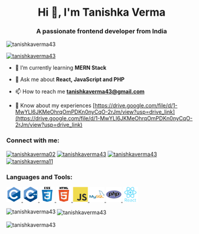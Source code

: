 <h1 align="center">Hi 👋, I'm Tanishka Verma</h1>
<h3 align="center">A passionate frontend developer from India</h3>

<p align="left"> <img src="https://komarev.com/ghpvc/?username=tanishkaverma43&label=Profile%20views&color=0e75b6&style=flat" alt="tanishkaverma43" /> </p>

<p align="left"> <a href="https://github.com/ryo-ma/github-profile-trophy"><img src="https://github-profile-trophy.vercel.app/?username=tanishkaverma43" alt="tanishkaverma43" /></a> </p>

- 🌱 I’m currently learning **MERN Stack**

- 💬 Ask me about **React, JavaScript and PHP**

- 📫 How to reach me **tanishkaverma43@gmail.com**

- 📄 Know about my experiences [https://drive.google.com/file/d/1-MwYLl6JKMeOhrqOmPDKn0nyCqO-2rJm/view?usp=drive_link](https://drive.google.com/file/d/1-MwYLl6JKMeOhrqOmPDKn0nyCqO-2rJm/view?usp=drive_link)

<h3 align="left">Connect with me:</h3>
<p align="left">
<a href="https://linkedin.com/in/tanishkaverma02" target="blank"><img align="center" src="https://raw.githubusercontent.com/rahuldkjain/github-profile-readme-generator/master/src/images/icons/Social/linked-in-alt.svg" alt="tanishkaverma02" height="30" width="40" /></a>
<a href="https://www.hackerrank.com/tanishkaverma43" target="blank"><img align="center" src="https://raw.githubusercontent.com/rahuldkjain/github-profile-readme-generator/master/src/images/icons/Social/hackerrank.svg" alt="tanishkaverma43" height="30" width="40" /></a>
<a href="https://www.leetcode.com/tanishkaverma43" target="blank"><img align="center" src="https://raw.githubusercontent.com/rahuldkjain/github-profile-readme-generator/master/src/images/icons/Social/leet-code.svg" alt="tanishkaverma43" height="30" width="40" /></a>
<a href="https://auth.geeksforgeeks.org/user/tanishkaverma11" target="blank"><img align="center" src="https://raw.githubusercontent.com/rahuldkjain/github-profile-readme-generator/master/src/images/icons/Social/geeks-for-geeks.svg" alt="tanishkaverma11" height="30" width="40" /></a>
</p>

<h3 align="left">Languages and Tools:</h3>
<p align="left"> <a href="https://www.cprogramming.com/" target="_blank" rel="noreferrer"> <img src="https://raw.githubusercontent.com/devicons/devicon/master/icons/c/c-original.svg" alt="c" width="40" height="40"/> </a> <a href="https://www.w3schools.com/cpp/" target="_blank" rel="noreferrer"> <img src="https://raw.githubusercontent.com/devicons/devicon/master/icons/cplusplus/cplusplus-original.svg" alt="cplusplus" width="40" height="40"/> </a> <a href="https://www.w3schools.com/css/" target="_blank" rel="noreferrer"> <img src="https://raw.githubusercontent.com/devicons/devicon/master/icons/css3/css3-original-wordmark.svg" alt="css3" width="40" height="40"/> </a> <a href="https://www.w3.org/html/" target="_blank" rel="noreferrer"> <img src="https://raw.githubusercontent.com/devicons/devicon/master/icons/html5/html5-original-wordmark.svg" alt="html5" width="40" height="40"/> </a> <a href="https://developer.mozilla.org/en-US/docs/Web/JavaScript" target="_blank" rel="noreferrer"> <img src="https://raw.githubusercontent.com/devicons/devicon/master/icons/javascript/javascript-original.svg" alt="javascript" width="40" height="40"/> </a> <a href="https://www.mysql.com/" target="_blank" rel="noreferrer"> <img src="https://raw.githubusercontent.com/devicons/devicon/master/icons/mysql/mysql-original-wordmark.svg" alt="mysql" width="40" height="40"/> </a> <a href="https://www.php.net" target="_blank" rel="noreferrer"> <img src="https://raw.githubusercontent.com/devicons/devicon/master/icons/php/php-original.svg" alt="php" width="40" height="40"/> </a> <a href="https://reactjs.org/" target="_blank" rel="noreferrer"> <img src="https://raw.githubusercontent.com/devicons/devicon/master/icons/react/react-original-wordmark.svg" alt="react" width="40" height="40"/> </a> </p>

<p><img align="left" src="https://github-readme-stats.vercel.app/api/top-langs?username=tanishkaverma43&show_icons=true&locale=en&layout=compact" alt="tanishkaverma43" /></p>

<p>&nbsp;<img align="center" src="https://github-readme-stats.vercel.app/api?username=tanishkaverma43&show_icons=true&locale=en" alt="tanishkaverma43" /></p>

<p><img align="center" src="https://github-readme-streak-stats.herokuapp.com/?user=tanishkaverma43&" alt="tanishkaverma43" /></p>

